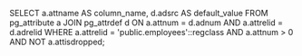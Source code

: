 SELECT 
    a.attname AS column_name,
    d.adsrc AS default_value
FROM 
    pg_attribute a
JOIN 
    pg_attrdef d ON a.attnum = d.adnum AND a.attrelid = d.adrelid
WHERE 
    a.attrelid = 'public.employees'::regclass
    AND a.attnum > 0
    AND NOT a.attisdropped;
